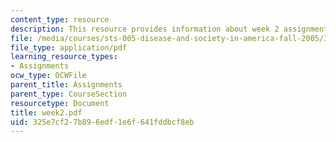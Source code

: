 ```yaml
---
content_type: resource
description: This resource provides information about week 2 assignments.
file: /media/courses/sts-005-disease-and-society-in-america-fall-2005/325e7cf27b896edf1e6f641fddbcf8eb_week2.pdf
file_type: application/pdf
learning_resource_types:
- Assignments
ocw_type: OCWFile
parent_title: Assignments
parent_type: CourseSection
resourcetype: Document
title: week2.pdf
uid: 325e7cf2-7b89-6edf-1e6f-641fddbcf8eb
---
```

